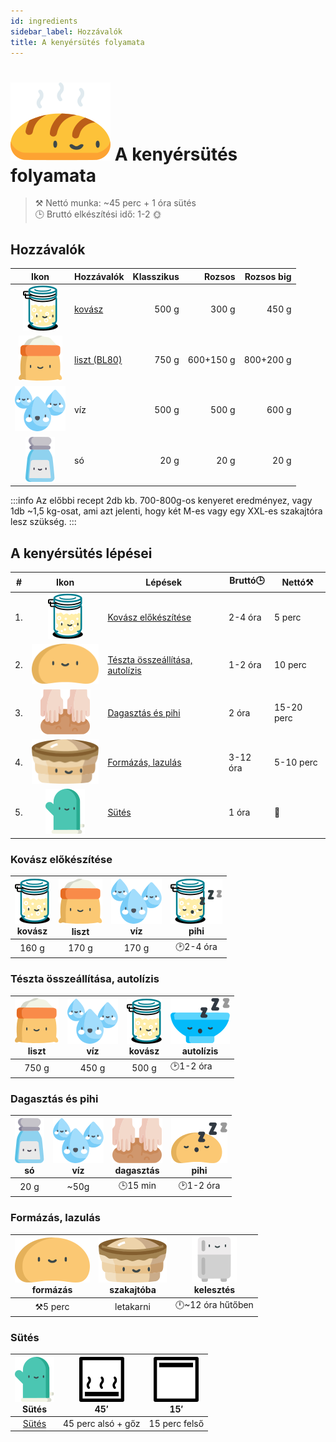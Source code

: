 ```yaml
---
id: ingredients
sidebar_label: Hozzávalók
title: A kenyérsütés folyamata
---
```


# ![](/img/icons/kenyer_48px.svg) A kenyérsütés folyamata

>⚒️ Nettó munka: ~45 perc + 1 óra sütés  
>🕒 Bruttó elkészítési idő: 1-2 🌞

## Hozzávalók

|Ikon|Hozzávalók|Klasszikus|Rozsos|Rozsos big|
|:---:|---|---:|---:|---:|
|![kovasz](/img/icons/kovasz_36px.svg "kovász")|[kovász](https://www.google.com/search?q=kov%C3%A1sz+k%C3%A9sz%C3%ADt%C3%A9se)|500 g|300 g|450 g|
|![liszt](/img/icons/liszt_36px.svg "liszt")|[liszt (BL80)](https://garatmalom.hu/shop/bl-80-kenyerliszt/ "A recept a garatmalom lisztjével lett kipróbálva")|750 g|600+150 g|800+200 g|
|![viz](/img/icons/viz_36px.svg "víz")|víz|500 g|500 g|600 g|
|![so](/img/icons/so_36px.svg "só")|só|20 g|20 g|20 g|

:::info
Az előbbi recept 2db kb. 700-800g-os kenyeret eredményez, vagy 1db ~1,5 kg-osat, ami azt jelenti, hogy két M-es vagy egy XXL-es szakajtóra lesz szükség.
:::

## A kenyérsütés lépései
|#|Ikon|Lépések|Bruttó🕒|Nettó⚒️|
|---|:---:|---|---|---|
|1. |![a](/img/icons/kovasz_36px.svg)  |[Kovász előkészítése](./preparations)|2-4 óra|5 perc|
|2. |![a](/img/icons/dough_36px.svg)   |[Tészta összeállítása, autolízis](./assembly)|1-2 óra|10 perc|
|3. |![a](/img/icons/knead_36px.svg)   |[Dagasztás és pihi](./kneading)|2 óra|15-20 perc|
|4. |![a](/img/icons/szakajto_36px.svg)|[Formázás, lazulás](./formatting)|3-12 óra|5-10 perc|
|5. |![a](/img/icons/glove_36px.svg)   |[Sütés](./baking)|1 óra|👀|

### Kovász előkészítése
|![kovasz](/img/icons/kovasz_36px.svg "kovász") <br/>kovász|![lisz](/img/icons/liszt_36px.svg "liszt")<br/>liszt|![viz](/img/icons/viz_36px.svg "víz")<br/>víz|![kovasz](/img/icons/kovasz_sleeps_36px.svg "fermentálás") <br/>pihi|
|:---:|:---:|:---:|:---:|
|160 g|170 g|170 g|🕑2-4 óra|

### Tészta összeállítása, autolízis
|![lisz](/img/icons/liszt_36px.svg "liszt")<br/>liszt|![viz](/img/icons/viz_36px.svg "víz")<br/>víz|![kovasz](/img/icons/kovasz_36px.svg "kovász") <br/>kovász|![tal](/img/icons/tal_sleeps_36px.svg "autolízis") <br/>autolízis|
|:---:|:---:|:---:|---|
|750 g|450 g|500 g|🕑1-2 óra|

### Dagasztás és pihi
|![so](/img/icons/so_36px.svg "só")<br/>só|![viz](/img/icons/viz_36px.svg "egy kis víz") <br/>víz|![knead](/img/icons/knead_36px.svg "dagasztás")<br/>dagasztás|![knead](/img/icons/dough_sleeps_36px.svg "pihi a dagasztótálban")<br/>pihi|
|:---:|:---:|:---:|:---:|
|20 g|~50g|🕒15 min|🕑1-2 óra|

### Formázás, lazulás
|![dough](/img/icons/dough_36px.svg "tészta")<br/>formázás|![szakajto](/img/icons/szakajto_36px.svg "szakajtó") <br/>szakajtóba|![huto](/img/icons/fridge_36px.svg "hűtő")<br/>kelesztés|
|:---:|:---:|:---:|
|⚒️5 perc|letakarni|🕛~12 óra hűtőben |

### Sütés
|![kesztyupajti](/img/icons/glove_36px.svg "Sütés")<br/>Sütés|![alsosutes](/img/icons/sutes_also_goz_36px.svg "alsó sütés gőzben")<br/>45′|![felsosutes](/img/icons/sutes_felsoe_36px.svg "felső sütés")<br/>15′|
|:---:|:---:|:---:|
|[Sütés](./baking)|45 perc alsó + gőz|15 perc felső|




